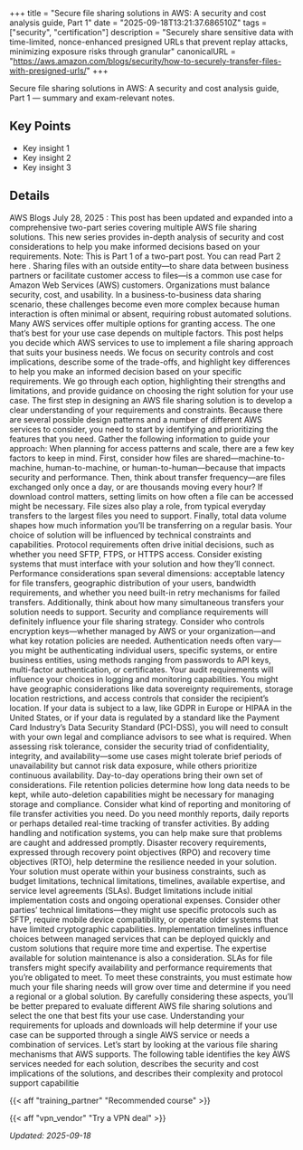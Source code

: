 +++
title = "Secure file sharing solutions in AWS: A security and cost analysis guide, Part 1"
date = "2025-09-18T13:21:37.686510Z"
tags = ["security", "certification"]
description = "Securely share sensitive data with time-limited, nonce-enhanced presigned URLs that prevent replay attacks, minimizing exposure risks through granular"
canonicalURL = "https://aws.amazon.com/blogs/security/how-to-securely-transfer-files-with-presigned-urls/"
+++

Secure file sharing solutions in AWS: A security and cost analysis guide, Part 1 — summary and exam-relevant notes.

## Key Points
- Key insight 1
- Key insight 2
- Key insight 3

## Details
AWS Blogs July 28, 2025 : This post has been updated and expanded into a comprehensive two-part series covering multiple AWS file sharing solutions. This new series provides in-depth analysis of security and cost considerations to help you make informed decisions based on your requirements. Note: This is Part 1 of a two-part post. You can read Part 2 here . Sharing files with an outside entity—to share data between business partners or facilitate customer access to files—is a common use case for Amazon Web Services (AWS) customers. Organizations must balance security, cost, and usability. In a business-to-business data sharing scenario, these challenges become even more complex because human interaction is often minimal or absent, requiring robust automated solutions. Many AWS services offer multiple options for granting access. The one that’s best for your use case depends on multiple factors. This post helps you decide which AWS services to use to implement a file sharing approach that suits your business needs. We focus on security controls and cost implications, describe some of the trade-offs, and highlight key differences to help you make an informed decision based on your specific requirements. We go through each option, highlighting their strengths and limitations, and provide guidance on choosing the right solution for your use case. The first step in designing an AWS file sharing solution is to develop a clear understanding of your requirements and constraints. Because there are several possible design patterns and a number of different AWS services to consider, you need to start by identifying and prioritizing the features that you need. Gather the following information to guide your approach: When planning for access patterns and scale, there are a few key factors to keep in mind. First, consider how files are shared—machine-to-machine, human-to-machine, or human-to-human—because that impacts security and performance. Then, think about transfer frequency—are files exchanged only once a day, or are thousands moving every hour? If download control matters, setting limits on how often a file can be accessed might be necessary. File sizes also play a role, from typical everyday transfers to the largest files you need to support. Finally, total data volume shapes how much information you’ll be transferring on a regular basis. Your choice of solution will be influenced by technical constraints and capabilities. Protocol requirements often drive initial decisions, such as whether you need SFTP, FTPS, or HTTPS access. Consider existing systems that must interface with your solution and how they’ll connect. Performance considerations span several dimensions: acceptable latency for file transfers, geographic distribution of your users, bandwidth requirements, and whether you need built-in retry mechanisms for failed transfers. Additionally, think about how many simultaneous transfers your solution needs to support. Security and compliance requirements will definitely influence your file sharing strategy. Consider who controls encryption keys—whether managed by AWS or your organization—and what key rotation policies are needed. Authentication needs often vary—you might be authenticating individual users, specific systems, or entire business entities, using methods ranging from passwords to API keys, multi-factor authentication, or certificates. Your audit requirements will influence your choices in logging and monitoring capabilities. You might have geographic considerations like data sovereignty requirements, storage location restrictions, and access controls that consider the recipient’s location. If your data is subject to a law, like GDPR in Europe or HIPAA in the United States, or if your data is regulated by a standard like the Payment Card Industry’s Data Security Standard (PCI-DSS), you will need to consult with your own legal and compliance advisors to see what is required. When assessing risk tolerance, consider the security triad of confidentiality, integrity, and availability—some use cases might tolerate brief periods of unavailability but cannot risk data exposure, while others prioritize continuous availability. Day-to-day operations bring their own set of considerations. File retention policies determine how long data needs to be kept, while auto-deletion capabilities might be necessary for managing storage and compliance. Consider what kind of reporting and monitoring of file transfer activities you need. Do you need monthly reports, daily reports or perhaps detailed real-time tracking of transfer activities. By adding handling and notification systems, you can help make sure that problems are caught and addressed promptly. Disaster recovery requirements, expressed through recovery point objectives (RPO) and recovery time objectives (RTO), help determine the resilience needed in your solution. Your solution must operate within your business constraints, such as budget limitations, technical limitations, timelines, available expertise, and service level agreements (SLAs). Budget limitations include initial implementation costs and ongoing operational expenses. Consider other parties’ technical limitations—they might use specific protocols such as SFTP, require mobile device compatibility, or operate older systems that have limited cryptographic capabilities. Implementation timelines influence choices between managed services that can be deployed quickly and custom solutions that require more time and expertise. The expertise available for solution maintenance is also a consideration. SLAs for file transfers might specify availability and performance requirements that you’re obligated to meet. To meet these constraints, you must estimate how much your file sharing needs will grow over time and determine if you need a regional or a global solution. By carefully considering these aspects, you’ll be better prepared to evaluate different AWS file sharing solutions and select the one that best fits your use case. Understanding your requirements for uploads and downloads will help determine if your use case can be supported through a single AWS service or needs a combination of services. Let’s start by looking at the various file sharing mechanisms that AWS supports. The following table identifies the key AWS services needed for each solution, describes the security and cost implications of the solutions, and describes their complexity and protocol support capabilitie



{{< aff "training_partner" "Recommended course" >}}

{{< aff "vpn_vendor" "Try a VPN deal" >}}

*Updated: 2025-09-18*